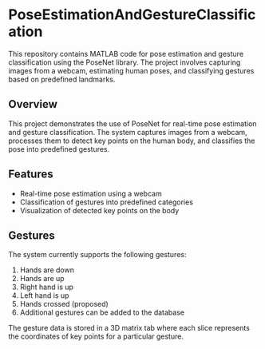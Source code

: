 # PoseEstimationAndGestureClassification
This repository contains MATLAB code for pose estimation and gesture classification using the PoseNet library. The project involves capturing images from a webcam, estimating human poses, and classifying gestures based on predefined landmarks.

## Overview
This project demonstrates the use of PoseNet for real-time pose estimation and gesture classification. The system captures images from a webcam, processes them to detect key points on the human body, and classifies the pose into predefined gestures.

## Features
- Real-time pose estimation using a webcam
- Classification of gestures into predefined categories
- Visualization of detected key points on the body

## Gestures
The system currently supports the following gestures:
1. Hands are down
2. Hands are up
3. Right hand is up
4. Left hand is up
5. Hands crossed (proposed)
6. Additional gestures can be added to the database

The gesture data is stored in a 3D matrix tab where each slice represents the coordinates of key points for a particular gesture.
